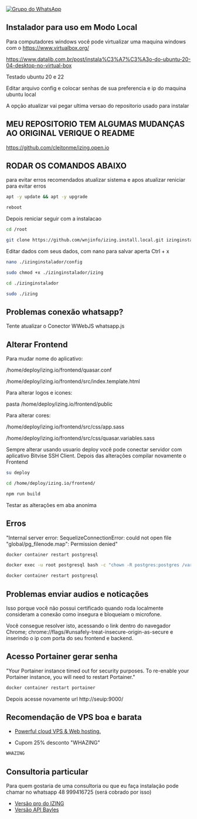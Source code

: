 [![Grupo do WhatsApp](https://img.shields.io/badge/WhatsApp-Grupo%20IZING-brightgreen.svg)](https://chat.whatsapp.com/IIReEheixAx27ZbneHpskP)

## Instalador para uso em Modo Local

Para computadores windows você pode virtualizar uma maquina windows com o https://www.virtualbox.org/

https://www.datalib.com.br/post/instala%C3%A7%C3%A3o-do-ubuntu-20-04-desktop-no-virtual-box

Testado ubuntu 20 e 22


Editar arquivo config e colocar senhas de sua preferencia e ip do maquina ubuntu local


A opção atualizar vai pegar ultima versao do repositorio usado para instalar


## MEU REPOSITORIO TEM ALGUMAS MUDANÇAS AO ORIGINAL VERIQUE O README

https://github.com/cleitonme/izing.open.io


## RODAR OS COMANDOS ABAIXO ##

para evitar erros recomendados atualizar sistema e apos atualizar reniciar para evitar erros

```bash
apt -y update && apt -y upgrade
```
```bash
reboot
```

 
Depois reniciar seguir com a instalacao

```bash
cd /root
```
```bash
git clone https://github.com/wnjinfo/izing.install.local.git izinginstalador
```
Editar dados com seus dados, com nano para salvar aperta Ctrl + x
```bash
nano ./izinginstalador/config
```
```bash
sudo chmod +x ./izinginstalador/izing
```
```bash
cd ./izinginstalador
```
```bash
sudo ./izing
```

## Problemas conexão whatsapp? ##

Tente atualizar o Conector WWebJS whatsapp.js


## Alterar Frontend

Para mudar nome do aplicativo:

/home/deploy/izing.io/frontend/quasar.conf

/home/deploy/izing.io/frontend/src/index.template.html

Para alterar logos e icones:

pasta /home/deploy/izing.io/frontend/public

Para alterar cores:

/home/deploy/izing.io/frontend/src/css/app.sass

/home/deploy/izing.io/frontend/src/css/quasar.variables.sass

Sempre alterar usando usuario deploy você pode conectar servidor com aplicativo Bitvise SSH Client. Depois das alterações compilar novamente o Frontend

```bash
su deploy
```
```bash
cd /home/deploy/izing.io/frontend/
```
```bash
npm run build
```

Testar as alterações em aba anonima

## Erros

"Internal server error: SequelizeConnectionError: could not open file \"global/pg_filenode.map\": Permission denied"

```bash
docker container restart postgresql
```
```bash
docker exec -u root postgresql bash -c "chown -R postgres:postgres /var/lib/postgresql/data"
```
```bash
docker container restart postgresql
```

## Problemas enviar audios e noticações

Isso porque você não possui certificado quando roda localmente consideram a conexão como insegura e bloqueiam o microfone.

Você consegue resolver isto, acessando o link dentro do navegador Chrome; chrome://flags/#unsafely-treat-insecure-origin-as-secure e inserindo o ip com porta do seu frontend e backend.

## Acesso Portainer gerar senha
"Your Portainer instance timed out for security purposes. To re-enable your Portainer instance, you will need to restart Portainer."

```bash
docker container restart portainer
```

Depois acesse novamente url http://seuip:9000/

## Recomendação de VPS boa e barata

-  [Powerful cloud VPS & Web hosting.](https://control.peramix.com/?affid=58)

- Cupom 25% desconto "WHAZING"

```bash
WHAZING
```

## Consultoria particular

Para quem gostaria de uma consultoria ou que eu faça instalação pode chamar no whatsapp 48 999416725 (será cobrado por isso)

-  [Versão pro do IZING](https://github.com/cleitonme/izing.pro.install)
-  [Versão API Bayles](https://github.com/cleitonme/Whazing-SaaS.instalador)
